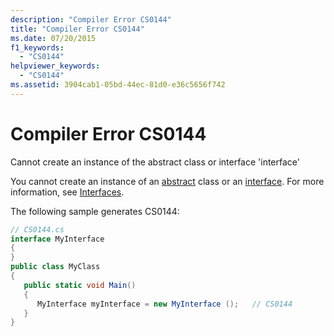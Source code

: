 ```yaml
---
description: "Compiler Error CS0144"
title: "Compiler Error CS0144"
ms.date: 07/20/2015
f1_keywords: 
  - "CS0144"
helpviewer_keywords: 
  - "CS0144"
ms.assetid: 3904cab1-05bd-44ec-81d0-e36c5656f742
---
```

# Compiler Error CS0144

Cannot create an instance of the abstract class or interface 'interface'  
  
 You cannot create an instance of an [abstract](../language-reference/keywords/abstract.md) class or an [interface](../language-reference/keywords/interface.md). For more information, see [Interfaces](../programming-guide/interfaces/index.md).  
  
 The following sample generates CS0144:  
  
```csharp  
// CS0144.cs  
interface MyInterface  
{  
}  
public class MyClass  
{  
   public static void Main()  
   {  
      MyInterface myInterface = new MyInterface ();   // CS0144  
   }  
}  
```
